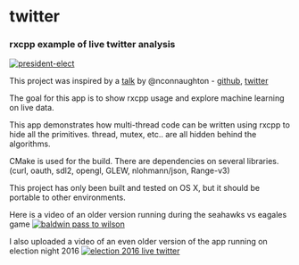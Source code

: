 # twitter

### rxcpp example of live twitter analysis

[![president-elect](https://img.youtube.com/vi/QFcy-jQpvBg/0.jpg)](https://www.youtube.com/edit?video_id=QFcy-jQpvBg)

This project was inspired by a [talk](https://blog.niallconnaughton.com/2016/10/25/ndc-sydney-talk/) by @nconnaughton - [github](https://github.com/NiallConnaughton/rx-realtime-twitter), [twitter](https://twitter.com/nconnaughton) 

The goal for this app is to show rxcpp usage and explore machine learning on live data.

This app demonstrates how multi-thread code can be written using rxcpp to hide all the primitives. thread, mutex, etc.. are all hidden behind the algorithms.

CMake is used for the build. There are dependencies on several libraries. (curl, oauth, sdl2, opengl, GLEW, nlohmann/json, Range-v3)

This project has only been built and tested on OS X, but it should be portable to other environments.

Here is a video of an older version running during the seahawks vs eagales game
[![baldwin pass to wilson](https://img.youtube.com/vi/QkvCzShHyVU/0.jpg)](https://www.youtube.com/watch?v=QkvCzShHyVU)

I also uploaded a video of an even older version of the app running on election night 2016
[![election 2016 live twitter](https://img.youtube.com/vi/ewvW4fYE4aQ/0.jpg)](https://www.youtube.com/watch?v=ewvW4fYE4aQ)
